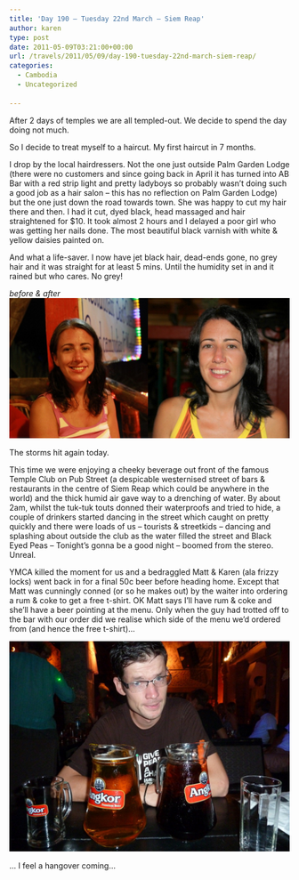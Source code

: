```yaml
---
title: 'Day 190 – Tuesday 22nd March – Siem Reap'
author: karen
type: post
date: 2011-05-09T03:21:00+00:00
url: /travels/2011/05/09/day-190-tuesday-22nd-march-siem-reap/
categories:
  - Cambodia
  - Uncategorized

---
```

After 2 days of temples we are all templed-out. We decide to spend the day doing not much.

So I decide to treat myself to a haircut. My first haircut in 7 months. 

I drop by the local hairdressers. Not the one just outside Palm Garden Lodge (there were no customers and since going back in April it has turned into AB Bar with a red strip light and pretty ladyboys so probably wasn’t doing such a good job as a hair salon – this has no reflection on Palm Garden Lodge) but the one just down the road towards town. She was happy to cut my hair there and then. I had it cut, dyed black, head massaged and hair straightened for $10. It took almost 2 hours and I delayed a poor girl who was getting her nails done. The most beautiful black varnish with white & yellow daisies painted on. 

And what a life-saver. I now have jet black hair, dead-ends gone, no grey hair and it was straight for at least 5 mins. Until the humidity set in and it rained but who cares. No grey!

_before & after_![](/travels-wp-content/uploads/2011/05/0-hairdye.jpg)

The storms hit again today. 

This time we were enjoying a cheeky beverage out front of the famous Temple Club on Pub Street (a despicable westernised street of bars & restaurants in the centre of Siem Reap which could be anywhere in the world) and the thick humid air gave way to a drenching of water. By about 2am, whilst the tuk-tuk touts donned their waterproofs and tried to hide, a couple of drinkers started dancing in the street which caught on pretty quickly and there were loads of us – tourists & streetkids – dancing and splashing about outside the club as the water filled the street and Black Eyed Peas – Tonight’s gonna be a good night – boomed from the stereo. Unreal. 

YMCA killed the moment for us and a bedraggled Matt & Karen (ala frizzy locks) went back in for a final 50c beer before heading home. Except that Matt was cunningly conned (or so he makes out) by the waiter into ordering a rum & coke to get a free t-shirt. OK Matt says I’ll have rum & coke and she’ll have a beer pointing at the menu. Only when the guy had trotted off to the bar with our order did we realise which side of the menu we’d ordered from (and hence the free t-shirt)…

![](/travels-wp-content/uploads/2011/05/P1050975.jpg)

… I feel a hangover coming…

 [1]: http://www.mattburns.co.uk/travels/wp-content/uploads/2011/05/0-hairdye.jpg
 [2]: http://www.mattburns.co.uk/travels/wp-content/uploads/2011/05/P1050975.jpg